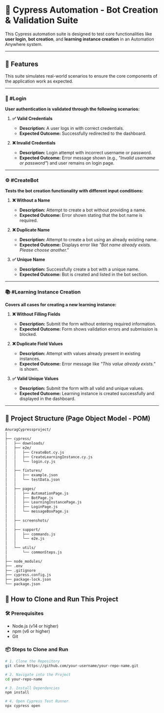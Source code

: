 # 🤖 Cypress Automation - Bot Creation & Validation Suite

This Cypress automation suite is designed to test core functionalities like **user login**, **bot creation**, and **learning instance creation** in an Automation Anywhere system.

---

## 🚀 Features

This suite simulates real-world scenarios to ensure the core components of the application work as expected.

---

### 🔐 #Login

**User authentication is validated through the following scenarios:**

1. **✅ Valid Credentials**
   - **Description:** A user logs in with correct credentials.
   - **Expected Outcome:** Successfully redirected to the dashboard.

2. **❌ Invalid Credentials**
   - **Description:** Login attempt with incorrect username or password.
   - **Expected Outcome:** Error message shown (e.g., *"Invalid username or password"*) and user remains on login page.

---

### ⚙️ #CreateBot

**Tests the bot creation functionality with different input conditions:**

1. **❌ Without a Name**
   - **Description:** Attempt to create a bot without providing a name.
   - **Expected Outcome:** Error shown stating that the bot name is required.

2. **❌ Duplicate Name**
   - **Description:** Attempt to create a bot using an already existing name.
   - **Expected Outcome:** Displays error like *"Bot name already exists. Please choose another."*

3. **✅ Unique Name**
   - **Description:** Successfully create a bot with a unique name.
   - **Expected Outcome:** Bot is created and listed in the bot section.

---

### 📚 #Learning Instance Creation

**Covers all cases for creating a new learning instance:**

1. **❌ Without Filling Fields**
   - **Description:** Submit the form without entering required information.
   - **Expected Outcome:** Form shows validation errors and submission is blocked.

2. **❌ Duplicate Field Values**
   - **Description:** Attempt with values already present in existing instances.
   - **Expected Outcome:** Error message like *"This value already exists."* is shown.

3. **✅ Valid Unique Values**
   - **Description:** Submit the form with all valid and unique values.
   - **Expected Outcome:** Learning instance is created successfully and displayed in the dashboard.

---

## 🧠 Project Structure (Page Object Model - POM)

```bash
AnuragCypressproject/
│
├── cypress/
│   ├── downloads/
│   ├── e2e/
│   │   ├── CreateBot.cy.js
│   │   ├── CreateLearningInstance.cy.js
│   │   └── login.cy.js
│   │
│   ├── fixtures/
│   │   ├── example.json
│   │   └── testData.json
│   │
│   ├── pages/
│   │   ├── AutomationPage.js
│   │   ├── BotPage.js
│   │   ├── LearningInstancePage.js
│   │   ├── LoginPage.js
│   │   └── messageBoxPage.js
│   │
│   ├── screenshots/
│   │
│   ├── support/
│   │   ├── commands.js
│   │   └── e2e.js
│   │
│   └── utils/
│       └── commonSteps.js
│
├── node_modules/
├── .env
├── .gitignore
├── cypress.config.js
├── package-lock.json
└── package.json
```



## 🚀 How to Clone and Run This Project

### 🛠 Prerequisites

- Node.js (v14 or higher)
- npm (v6 or higher)
- Git

### 📦 Steps to Clone and Run

```bash
# 1. Clone the Repository
git clone https://github.com/your-username/your-repo-name.git

# 2. Navigate into the Project
cd your-repo-name

# 3. Install Dependencies
npm install

# 4. Open Cypress Test Runner
npx cypress open
```
